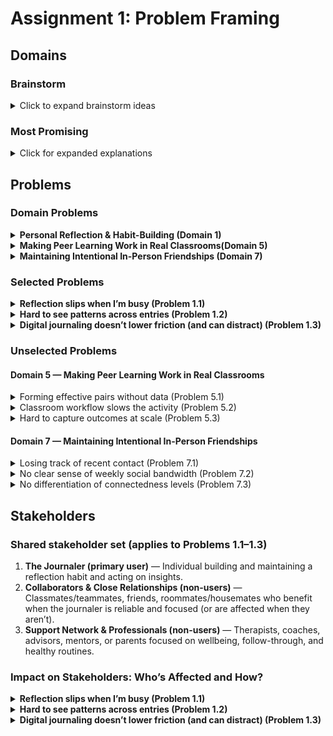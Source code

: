 # Assignment 1: Problem Framing

## Domains

### Brainstorm

<details>
<summary>Click to expand brainstorm ideas</summary>

1. **Personal Reflection & Habit-Building**  
   I care about regular reflection but run into friction: remembering to journal, carving out the time, and not having a quick way to review past entries or pull higher-level insights from them. Writing often feels like an extra task. I want a lightweight, structured way to capture thoughts daily and see patterns over time without it feeling like another task.

2. **Student-to-Student Campus Exchange**  
   At Harvard, students often use dorm email lists and send slide decks of items to sell, which creates a flood of “spammy” emails at the start and end of terms. They do this because trading with other Harvard students feels safer and easier than Facebook Marketplace. I’d like a campus-bounded way to discover, vet, and exchange items quickly—without inbox overload.

3. **Using Shared Dorm Amenities Without Guesswork**  
   Harvard recently switched to the _On Tap Away_ app to manage laundry, but it misses the mark: it doesn’t address the trial-and-error timing problem, especially when our building has just six machines (3 washers & 3 dryers) for 70+ people. I want earlier, more actionable signals about availability so I can plan my time instead of gambling it.

4. **Coordinating Casual Social Meals**  
   I love spontaneous meals with friends, but lining up time and place is harder than it should be. Group chats sprawl and good intentions fizzle. I want a simple, low-friction way to surface availability and interest without back-and-forth.

5. **Making Peer Learning Work in Real Classrooms**  
   I’m interested in pedagogy and have seen peer-to-peer activities help, but pairing and facilitation are often ad-hoc. Beyond helping teachers set up effective pairs/groups, I want to enable researchers to access large-scale classroom data so the impact of different pedagogies can actually be measured.

6. **Sharing Learning Artifacts Among Students**  
   Classes generate tons of notes and summaries, yet high-quality material is scattered and hard to trust. Motivated students produce great resources that don’t travel. I want a reliable way to find, credit, and iteratively improve study materials.

7. **Maintaining Intentional In-Person Friendships**  
   I genuinely like hanging out and staying in touch, but in the hustle and bustle I forget to maintain relationships or they fall off my radar. I want gentle structure to keep friendships top-of-mind with supportive nudges.

8. **Discovering & Enrolling in Enrichment Programs**  
   Families struggle to find after-school and summer options; information is fragmented and popular programs fill fast. The search and waitlist process feels opaque. I want clearer discovery and enrollment paths, especially for oversubscribed programs.

9. **Learning User Research by Doing**  
   When students hear about user interviews the rarely are able to practice under realistic conditions. During my gap year I taught user research as a way to explore the world and build user-centric solutions; a tool here could expand that reach and give teachers a creative on-ramp to design thinking. I want experiential practice with feedback that connects insights to solution quality and viability.

10. **Teacher-to-Teacher Curriculum Sharing & Adaptation**  
    Teachers reinvent materials constantly, yet good resources are hard to find, vet, and adapt. Inspired by Scratch’s "Remix" culture - communities that iterate, learn, and share - I want materials to travel and evolve with clear attribution and quality signals.

</details>

### Most Promising

<details>
<summary>Click for expanded explanations</summary>

#### **Personal Reflection & Habit-Building**

I find it genuinely helpful to take a moment each day to reflect on what happened and plan what I want to do tomorrow. But there’s real friction: I sometimes forget to journal, when I’m busy it’s one of the first habits I abandon because it “takes too much time,” and with a written journal it’s hard to spot high-level patterns across days. I’m curious whether new AI tools could lower the effort of reflection and still unlock the benefits, like actionable to-dos and higher-level insights, without the usual pain.

#### **Making Peer Learning Work in Real Classrooms**

I’m deeply interested in education and pedagogy, and I’ve seen peer activities help; however, pairing and facilitation often feel ad-hoc, especially in under-resourced classrooms. I’m drawn to this domain because it’s hard for educators and researchers to access enough real-world data to evaluate which approaches work best at scale. I want to understand how to support peer learning more intentionally and make it easier to study its impact rigorously.

#### **Maintaining Intentional In-Person Friendships**

I care about staying close with people I value - meeting up, calling, FaceTiming, or even sending a quick “thinking of you” text - but in the rush of school and life, relationships slip out of focus. The friction is remembering who I haven’t connected with recently and finding low-effort ways to reach out that feel natural, not performative or guilt-inducing. I’m interested in light weight scaffolds that keep relationships top-of-mind and make it easier to initiate and sustain meaningful touchpoints.

</details>

## Problems

### Domain Problems

<details>
<summary><b>Personal Reflection & Habit-Building (Domain 1)</b></summary>

- **1.1) Reflection slips when I’m busy**  
  On most evenings I want to reflect and plan tomorrow, but when school ramps up I forget or skip it because it feels like it takes too much time. I’ve tried reminders and a few apps. I still end up inconsistent and lose the thread from day to day. I want a way to make reflection easy to remember and quick to complete so the habit sticks.
- **1.2) Hard to see patterns across entries**  
  I journal for stretches, but when I look back it’s hard to spot themes—what drains me, what works, how goals progress. I’ve tried tags and rereads, but it still feels like noise. I want clearer trends that translate into simple next steps.
- **1.3) Digital journaling doesn’t lower friction (and can distract)**  
 I prefer handwriting to typing, and digitizing doesn’t actually reduce the effort; it often adds negatives—like typing on my phone before bed, which feels awkward and distracting. Re-entering notes or forcing myself to type just shifts the burden without making reflection easier. I want the benefits of digital insight without adding typing friction or device distraction.
</details>

<details>
<summary><b>Making Peer Learning Work in Real Classrooms(Domain 5)</b></summary>

- **5.1) Forming effective pairs without data**  
  When I run peer activities, I often have little to go on beyond a roster, so pairing ends up random or based on guesswork. Quick surveys and ad-hoc observations still take time and give uneven results. I want a lightweight way to form complementary pairs quickly so the activity starts strong.
- **5.2) Classroom workflow slows the activity**  
  During Think-Pair-Share–style tasks, I juggle slides, rosters, and timers, which costs minutes and breaks momentum. Spreadsheets and printed lists still pull focus from facilitation. I want smoother in-the-moment logistics so students spend more time actually collaborating.
- **5.3) Hard to capture outcomes at scale**  
  After activities, it’s difficult to collect consistent, low-burden signals about what worked—across classes, weeks, or schools. Exit tickets and small pilots produce fragmented, small datasets. I want a simple, ethical way to gather comparable outcome data so different pedagogies can be evaluated rigorously.

</details>

<details>
<summary><b>Maintaining Intentional In-Person Friendships (Domain 7)</b></summary>

- **7.1) Losing track of recent contact**  
  Even with good intentions, weeks can pass without reaching out. Lists and calendar reminders help only a little, and outreach remains reactive. A gentle way to surface who has fallen off the radar would make staying in touch easier.
- **7.2) No clear sense of weekly social bandwidth**  
  Without a realistic view of time and energy for connection, it’s easy to overcommit or under-connect. Calendars don’t translate into a simple “capacity” for calls, texts, or meetups. A straightforward capacity view would align plans with actual bandwidth.
- **7.3) No differentiation of connectedness levels**  
  Treating all contacts the same makes it hard to prioritize relationships that matter most or need attention now. A lightweight way to reflect different closeness levels would help right-size touchpoints and timing.

</details>

### Selected Problems

<details>
<summary><b>Reflection slips when I’m busy (Problem 1.1)</b></summary>

When school ramps up, reflection gets skipped because it feels time-consuming and easy to forget. This is widespread and directly tied to my experience; without consistency, none of the downstream benefits (insights, planning) happen. It’s also tractable to prototype and evaluate quickly, which makes it a strong fit for a short project.  
**Why included:** High impact, personal salience, clear MVP, measurable behavior change.

</details>

<details>
<summary><b>Hard to see patterns across entries (Problem 1.2)</b></summary>

Even with intermittent journaling, it’s difficult to surface themes like repeated stressors, effective routines, or progress toward goals. Improving this turns reflection into actionable adjustments rather than isolated entries. It pairs naturally with 1.1 but remains a distinct, solvable problem.  
**Why included:** Converts reflection into action; strong leverage; evaluable via simple metrics (e.g., surfaced trends → next-step tasks).

</details>

<details>
<summary><b>Digital journaling doesn’t lower friction (and can distract) (Problem 1.3) </b></summary>

Typing—especially on a phone before bed—adds its own friction and can be distracting, so “just digitize it” isn’t actually a fix. The modality mismatch leads to drop-off even when motivation is high. Addressing this constraint is key to avoiding solutions that look good on paper but don’t get used.  
**Why included:** Prevents a common false solution; centers real-world habit friction; informs practical design constraints.

</details>

### Unselected Problems

#### Domain 5 — Making Peer Learning Work in Real Classrooms

<details>
<summary>Forming effective pairs without data (Problem 5.1)</summary>
Valuable, but narrower leverage than establishing consistent data/insight flows; also benefits from resolving 5.3 first.
</details>

<details>
<summary>Classroom workflow slows the activity (Problem 5.2)</summary>
Important, yet validation requires real classroom access and co-design time—high coordination cost for a short timeline.
</details>

<details>
<summary>Hard to capture outcomes at scale (Problem 5.3)</summary>
High impact but heavy (privacy, approvals, multi-site consistency); better as a longer-term effort than a two–three-week build.
</details>

#### Domain 7 — Maintaining Intentional In-Person Friendships

<details>
<summary>Losing track of recent contact (Problem 7.1)</summary>
Meaningful, but outside the immediate focus on reflection habits; likely to require multi-app integrations to shine.
</details>

<details>
<summary>No clear sense of weekly social bandwidth (Problem 7.2)</summary>
Useful, but depends on modeling time/energy from calendars and routines—non-trivial for a short prototype.
</details>

<details>
<summary>No differentiation of connectedness levels (Problem 7.3)</summary>
Valuable conceptually, but needs prolonged calibration with real usage to avoid over- or under-prioritizing ties.
</details>

## Stakeholders

### Shared stakeholder set (applies to Problems 1.1–1.3)

1. **The Journaler (primary user)** — Individual building and maintaining a reflection habit and acting on insights.
2. **Collaborators & Close Relationships (non-users)** — Classmates/teammates, friends, roommates/housemates who benefit when the journaler is reliable and focused (or are affected when they aren’t).
3. **Support Network & Professionals (non-users)** — Therapists, coaches, advisors, mentors, or parents focused on wellbeing, follow-through, and healthy routines.

### Impact on Stakeholders: Who’s Affected and How?

<details>
<summary><b>Reflection slips when I’m busy (Problem 1.1)</b></summary>

- **The Journaler:** When reflection gets skipped during busy periods, planning weakens and follow-through drops; the habit becomes fragile and progress feels unclear.
- **Collaborators & Close Relationships:** Missed or late commitments and more reactive communication create friction in shared tasks or living arrangements. Reliability improves when the journaler maintains a simple, consistent cadence.
- **Support Network & Professionals:** Inconsistent inputs make it harder to spot emerging issues, celebrate wins, or tailor guidance; steadier entries enable earlier, more targeted support.

</details>

<details>
<summary><b>Hard to see patterns across entries (Problem 1.2)</b></summary>

- **The Journaler:** Without surfaced trends (recurring stressors, effective routines, goal progress), entries stay siloed and opportunities to adjust are missed. Clear patterns enable concrete next steps and better prioritization.
- **Collaborators & Close Relationships:** When the journaler can translate patterns into plans, scheduling becomes more predictable and last-minute churn for others decreases.
- **Support Network & Professionals:** Synthesized themes help sessions focus on decisions and experiments instead of repeatedly rediscovering issues from scratch.

</details>

<details>
<summary><b>Digital journaling doesn’t lower friction (and can distract) (Problem 1.3)</b></summary>

- **The Journaler:** Typing—especially on a phone near bedtime—adds friction and distraction, reducing adherence and potentially harming sleep; habit benefits are lost when tools increase effort.
- **Collaborators & Close Relationships:** Next-day preparedness can suffer (scattered plans, slower follow-through), which ripples into team work and shared responsibilities.
- **Support Network & Professionals:** If the modality increases friction and gets abandoned, there’s less trustworthy data to inform coaching/therapy and track progress over time.

</details>

